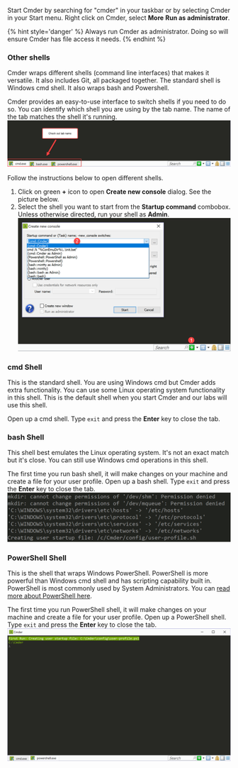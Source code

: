 Start Cmder by searching for "cmder" in your taskbar or by selecting Cmder in your Start menu. Right click on Cmder, select **More** <i class="fa fa-long-arrow-right"></i> **Run as administrator**.

{% hint style='danger' %}
Always run Cmder as administrator. Doing so will ensure Cmder has file access it needs.
{% endhint %}

### Other shells
Cmder wraps different shells (command line interfaces) that makes it versatile. It also includes Git, all packaged together.
The standard shell is Windows cmd shell. It also wraps bash and Powershell.

Cmder provides an easy-to-use interface to switch shells if you need to do so.  You can identify which shell you are using by the tab name. The name of the tab matches the shell it's running.
![](images/shells.png)


Follow the instructions below to open different shells.
1. Click on green **+** icon to open **Create new console** dialog. See the picture below.
1. Select the shell you want to start from the **Startup command** combobox. Unless otherwise directed, run your shell as **Admin**.
![](images/shell-selector.png)


### cmd Shell
This is the standard shell. You are using Windows cmd but Cmder adds extra functionality. You can use some Linux operating system functionality in this shell. This is the default shell when you start Cmder and our labs will use this shell.

Open up a cmd shell. Type `exit` and press the **Enter** key to close the tab.

### bash Shell
This shell best emulates the Linux operating system. It's not an exact match but it's close. You can still use Windows cmd operations in this shell.

The first time you run bash shell, it will make changes on your machine and create a file for your user profile. Open up a bash shell. Type `exit` and press the **Enter** key to close the tab.
![](images/bash.png)

### PowerShell Shell
This is the shell that wraps Windows PowerShell. PowerShell is more powerful than Windows cmd shell and has scripting capability built in. PowerShell is most commonly used by System Administrators. You can [read more about PowerShell here](https://docs.microsoft.com/en-us/powershell/scripting/getting-started/getting-started-with-windows-powershell?view=powershell-6).

The first time you run PowerShell shell, it will make changes on your machine and create a file for your user profile. Open up a PowerShell shell. Type `exit` and press the **Enter** key to close the tab.
![](images/powershell.png)
